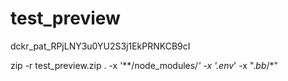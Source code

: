 # test_preview

dckr_pat_RPjLNY3u0YU2S3j1EkPRNKCB9cI

zip -r test_preview.zip . -x '**/node_modules/*' -x '.env*' -x "._bb_/*"